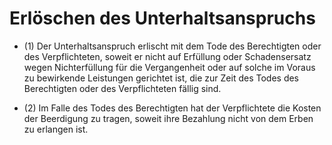 # Erlöschen des Unterhaltsanspruchs

- (1) Der Unterhaltsanspruch erlischt mit dem Tode des Berechtigten oder des Verpflichteten, soweit er nicht auf Erfüllung oder Schadensersatz wegen Nichterfüllung für die Vergangenheit oder auf solche im Voraus zu bewirkende Leistungen gerichtet ist, die zur Zeit des Todes des Berechtigten oder des Verpflichteten fällig sind.

- (2) Im Falle des Todes des Berechtigten hat der Verpflichtete die Kosten der Beerdigung zu tragen, soweit ihre Bezahlung nicht von dem Erben zu erlangen ist.

